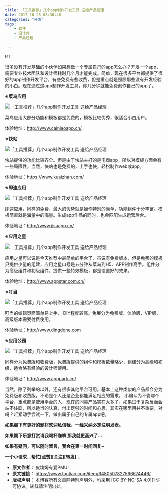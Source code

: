 ```yaml
---
title: 「工具推荐」几个app制作开发工具 送给产品经理
date: 2017-10-25 08:30:40
categories: "开发"
tags:
	- 软件
	- 设计师
	- 产品经理

---
```


RT.

很多没有开发基础的小伙伴如果想做一个专属自己的app怎么办？开发一个app，需要专业技术团队和设计师耗时几个月才能完成。简单，现在很多平台都提供了很好的app制作开发平台，有些免费有些收费，但是重点就是照顾那些没有开发经验的小白。现在通过这app制作开发工具，你几分钟就能免费创作自己的app了。

**※菜鸟应用**

![「工具推荐」几个app制作开发工具 送给产品经理][app_]

菜鸟应用大部分功能和模板都是免费的，模板比较优秀，很适合小白用户。

体验地址：http://www.cainiaoapp.cn/

**※快站**

![「工具推荐」几个app制作开发工具 送给产品经理][app_ 1]

快站提供的功能比较齐全。但是由于快站主打的是电商app，所以对模板方面会有一些局限性，当然，快站也是免费的，上手也快，轻松制作web或app。

体验地址：https://www.kuaizhan.com/

**※即速应用**

![「工具推荐」几个app制作开发工具 送给产品经理][app_ 2]

即速应用，同样的免费，最大的优势就是操作特别的简单，功能组件十分丰富。模板简直就是海量中的海量。生成app作品的同时，也会匹配生成运营后台。

体验地址：http://www.jisuapp.cn/

**※应用之星**

![「工具推荐」几个app制作开发工具 送给产品经理][app_ 3]

应用之星可以说是今天推荐中最简单的平台了，虽说有免费版本，但是免费的模板只提供少量的组建，应用之星口号是五分钟从菜鸟到H5、APP制作高手。组件分为高级组件和初级组件，提供一些特效模板，都是设置好的效果。

体验地址：http://www.appstar.com.cn/

**※叮当**

![「工具推荐」几个app制作开发工具 送给产品经理][app_ 4]

叮当的编辑页面简单易上手， DIY程度较高。兔展分为免费版、体验版、VIP版，高级版本需要付费使用。

体验地址：http://www.dingdone.com

**※应用公园**

![「工具推荐」几个app制作开发工具 送给产品经理][app_ 5]

同样分为免费版和收费版，免费版提供的组件和模板数量略少，组建分为高级和初级，适合略有经验的设计师使用。

体验地址：http://www.apppark.cn/

当然，除了列举的以外，还有很多其他平台可用。基本上这种类似的产品都会分为免费版和收费版，不论是个人还是企业都能满足相应的需求， 小编认为不管哪个平台，重点都是使用平台的人，现在的同类产品实在太多了，如果过于复杂反而会站不住脚，所以适当的认真，付出足够的时间和心思，其实在哪里用并不重要，对吗？赶紧动手尝试一下，做出属于自己的专属app吧。

**如果阁下有更好的题材欢迎私信我，一经采纳必定注明发表。**

**如果阁下乐意打赏请我喝杯咖啡 那我就更高兴了…**

**如果有疑问，可以随时留言，我会在第一时间回复~**

**一个小请求…帮忙\[点赞\]\[关注\]\[转发\]…**


[app_]: /pro/os/crawler/UIMV-F2VQ-ZZVE.jpg
[app_ 1]: /pro/os/crawler/YQRY-IUY7-FYYJ.jpg
[app_ 2]: /pro/os/crawler/RFUU-ZZZU-EVAN.jpg
[app_ 3]: /pro/os/crawler/ZJQQ-FJYZ-Z32M.jpg
[app_ 4]: /pro/os/crawler/ZNIF-32BM-Q7NY.jpg
[app_ 5]: /pro/os/crawler/NYVZ-MAQ7-3EFB.jpg
 *  **原文作者：** 皮埃姆有爱PMUI
 *  **原文链接：** https://www.toutiao.com/item/6480507827566674446/
 *  **版权声明：** 本博客所有文章除特别声明外，均采用 [CC BY-NC-SA 4.0][] 许可协议。转载请注明出处。